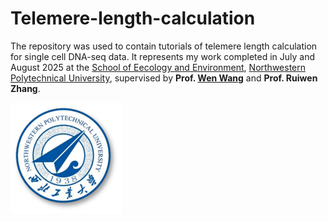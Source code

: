 # Telemere-length-calculation
The repository was used to contain tutorials of telemere length calculation for single cell DNA-seq data. It represents my work completed in July and August 2025 at the [School of Eecology and Environment](https://see.nwpu.edu.cn/), [Northwestern Polytechnical University](https://www.nwpu.edu.cn/), supervised by **Prof. [Wen Wang](https://teacher.nwpu.edu.cn/0147C7EFF01849A49FF04A590BCCBC58.html)** and **Prof. Ruiwen Zhang**.


![Northwestern Polytechnical University](./img/log_eng.png)